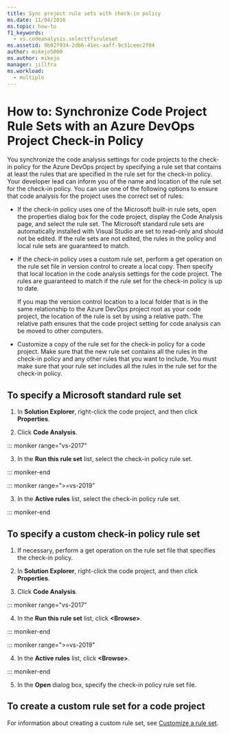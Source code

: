 ```yaml
---
title: Sync project rule sets with check-in policy
ms.date: 11/04/2016
ms.topic: how-to
f1_keywords: 
  - vs.codeanalysis.selecttfsruleset
ms.assetid: 9b02f934-2db6-41ec-aaff-9c31ceec2f04
author: mikejo5000
ms.author: mikejo
manager: jillfra
ms.workload: 
  - multiple
---
```

# How to: Synchronize Code Project Rule Sets with an Azure DevOps Project Check-in Policy

You synchronize the code analysis settings for code projects to the check-in policy for the Azure DevOps project by specifying a rule set that contains at least the rules that are specified in the rule set for the check-in policy. Your developer lead can inform you of the name and location of the rule set for the check-in policy. You can use one of the following options to ensure that code analysis for the project uses the correct set of rules:

- If the check-in policy uses one of the Microsoft built-in rule sets, open the properties dialog box for the code project, display the Code Analysis page, and select the rule set. The Microsoft standard rule sets are automatically installed with Visual Studio are set to read-only and should not be edited. If the rule sets are not edited, the rules in the policy and local rule sets are guaranteed to match.

- If the check-in policy uses a custom rule set, perform a get operation on the rule set file in version control to create a local copy. Then specify that local location in the code analysis settings for the code project. The rules are guaranteed to match if the rule set for the check-in policy is up to date.

     If you map the version control location to a local folder that is in the same relationship to the Azure DevOps project root as your code project, the location of the rule is set by using a relative path. The relative path ensures that the code project setting for code analysis can be moved to other computers.

- Customize a copy of the rule set for the check-in policy for a code project. Make sure that the new rule set contains all the rules in the check-in policy and any other rules that you want to include. You must make sure that your rule set includes all the rules in the rule set for the check-in policy.

## To specify a Microsoft standard rule set

1. In **Solution Explorer**, right-click the code project, and then click **Properties**.

2. Click **Code Analysis**.

::: moniker range="vs-2017"

3. In the **Run this rule set** list, select the check-in policy rule set.

::: moniker-end

::: moniker range=">=vs-2019"

3. In the **Active rules** list, select the check-in policy rule set.

::: moniker-end

## To specify a custom check-in policy rule set

1. If necessary, perform a get operation on the rule set file that specifies the check-in policy.

2. In **Solution Explorer**, right-click the code project, and then click **Properties**.

3. Click **Code Analysis**.

::: moniker range="vs-2017"

4. In the **Run this rule set** list, click **\<Browse>**.

::: moniker-end

::: moniker range=">=vs-2019"

4. In the **Active rules** list, click **\<Browse>**.

::: moniker-end

5. In the **Open** dialog box, specify the check-in policy rule set file.

## To create a custom rule set for a code project

For information about creating a custom rule set, see [Customize a rule set](how-to-create-a-custom-rule-set.md).
